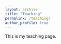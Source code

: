 ```yaml
---
layout: archive
title: "Teaching"
permalink: /teaching/
author_profile: true
---
```


This is my teaching page.